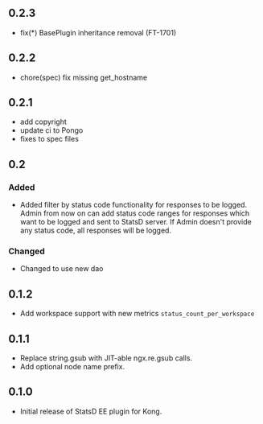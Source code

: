 ## 0.2.3

- fix(*) BasePlugin inheritance removal (FT-1701)

## 0.2.2

- chore(spec) fix missing get_hostname

## 0.2.1

- add copyright
- update ci to Pongo
- fixes to spec files

## 0.2

### Added

- Added filter by status code functionality for responses to be logged.
Admin from now on can add status code ranges for responses which want to
be logged and sent to StatsD server. If Admin doesn't provide any status
code, all responses will be logged.

### Changed

- Changed to use new dao

## 0.1.2

- Add workspace support with new metrics `status_count_per_workspace`

## 0.1.1

- Replace string.gsub with JIT-able ngx.re.gsub calls.
- Add optional node name prefix.

## 0.1.0

- Initial release of StatsD EE plugin for Kong.
